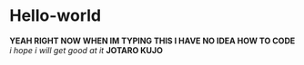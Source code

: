 # Hello-world
**YEAH RIGHT NOW WHEN IM TYPING THIS I HAVE NO IDEA HOW TO CODE** *i hope i will get good at it*
**JOTARO KUJO**
